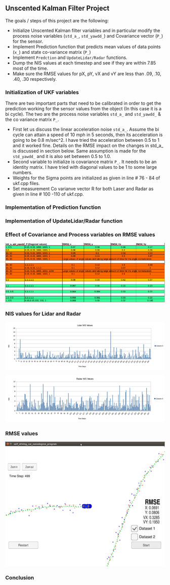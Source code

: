 ## Unscented Kalman Filter Project

The goals / steps of this project are the following:
* Initialize Unscented Kalman filter variables and in particular modify the process noise variables (`std_a_`, `std_yawdd_`) and  Covariance vector
 (`P_`) for the sensor.
* Implement Prediction function that predicts mean values of data points (`x_`) and state co-variance matrix (`P_`)
* Implement `Predction` and `UpdateLidar/Radar` functions.
* Dump the NIS values at each timestep and see if they are within 7.85 most of the time.
* Make sure the RMSE values for pX, pY, vX and vY are less than .09, .10, .40, .30 respectively.


[//]: # (Image References)

[image1]: ./images/lidar_nis_plot.png "NIS values for Lidar Data"
[image2]: ./images/radar_nis_plot.png "NIS values for Radar Data"
[image3]: ./images/rmse_P_noise.png "RMSE values based on Covariance & Process variables"
[image4]: ./images/rmse_in_simulator.png "RMSE values"

### Initialization of UKF variables

There are two important parts that need to be calibrated in order to get the prediction working for the sensor values from the object (In this case it is a bi cycle). The two are the process noise variables `std_a_` and `std_yawdd_` & the co variance matrix `P_`.

* First let us discuss the linear acceleration noise `std_a_`. Assume the bi cycle can attain a speed of 10 mph in 5 seconds, then its acceleration is going to be 0.8 m/sec^2. I have tried the acceleration between 0.5 to 1 and it worked fine. Details on the RMSE impact on the changes in std_a_ is discussed in section below. Same assumption is made for the `std_yawdd_` and it is also set between 0.5 to 1.0.
* Second variable to initialize is covariance matrix `P_`. It needs to be an identity matrix. I have tried with diagonal values to be 1 to some large numbers.
* Weights for the Sigma points are initialized as given in line # 76 - 84 of ukf.cpp files.
* Set measurement Co varianve vector R for both Laser and Radar as given in line # 100 -110 of ukf.cpp.



### Implementation of Prediction function

### Implementation of UpdateLidar/Radar function

### Effect of Covariance and Process variables on RMSE values

![RMSE values based on Covariance & Process variables][image3]

### NIS values for Lidar and Radar

![NIS values for Lidar Data][image1]

![NIS values for Radar Data][image2]

### RMSE values

![RMSE values ][image4]

### Conclusion
